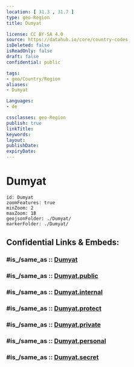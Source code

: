 ```yaml
---
location: [ 31.3 , 31.7 ] 
type: geo-Region
title: Dumyat

license: CC BY-SA 4.0
source: https://datahub.io/core/country-codes
isDeleted: false
isReadOnly: false
draft: false
confidential: public

tags:
- geo/Country/Region
aliases:
- Dumyat

Languages:
- de

cssclasses: geo-Region
publish: true
linkTitle: 
keywords: 
layout: 
publishDate: 
expiryDate: 
---
```


# Dumyat

```leaflet
id: Dumyat
zoomFeatures: true 
minZoom: 2 
maxZoom: 18
geojsonFolder: ./Dumyat/
markerFolder: ./Dumyat/
```


## Confidential Links & Embeds: 

### #is_/same_as :: [Dumyat](/_Standards/Earth/Continent/Africa/Africa~North/Egypt/governorates~Egypt/Dumyat.md) 

### #is_/same_as :: [Dumyat.public](/_public/Earth/Continent/Africa/Africa~North/Egypt/governorates~Egypt/Dumyat.public.md) 

### #is_/same_as :: [Dumyat.internal](/_internal/Earth/Continent/Africa/Africa~North/Egypt/governorates~Egypt/Dumyat.internal.md) 

### #is_/same_as :: [Dumyat.protect](/_protect/Earth/Continent/Africa/Africa~North/Egypt/governorates~Egypt/Dumyat.protect.md) 

### #is_/same_as :: [Dumyat.private](/_private/Earth/Continent/Africa/Africa~North/Egypt/governorates~Egypt/Dumyat.private.md) 

### #is_/same_as :: [Dumyat.personal](/_personal/Earth/Continent/Africa/Africa~North/Egypt/governorates~Egypt/Dumyat.personal.md) 

### #is_/same_as :: [Dumyat.secret](/_secret/Earth/Continent/Africa/Africa~North/Egypt/governorates~Egypt/Dumyat.secret.md)

